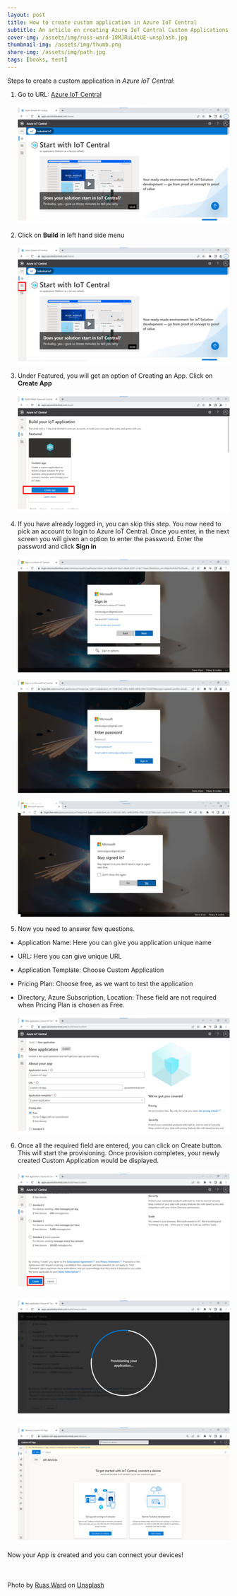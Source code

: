 ```yaml
---
layout: post
title: How to create custom application in Azure IoT Central
subtitle: An article on creating Azure IoT Central Custom Applications
cover-img: /assets/img/russ-ward-18MJRuL4tUE-unsplash.jpg
thumbnail-img: /assets/img/thumb.png
share-img: /assets/img/path.jpg
tags: [books, test]
---
```

              
Steps to create a custom application in *Azure IoT Central*:

 1. Go to URL: [Azure IoT Central](https://apps.azureiotcentral.com/home)
         
      ![alt text](/assets/img/Slide1.PNG)
             
 2. Click on **Build** in left hand side menu
    
     ![alt text](/assets/img/Slide2.PNG)
     
 3. Under Featured, you will get an option of Creating an App. Click on **Create App**
     
     ![alt text](/assets/img/Slide3.PNG)
    
 4. If you have already logged in, you can skip this step. You now need to pick an account to login to Azure IoT  Central. Once you enter, in the next screen you
    will given an option to enter the password. Enter the  password and click **Sign in**
      
     ![alt text](/assets/img/Slide4.PNG)
     ![alt text](/assets/img/Slide5.PNG)
     ![alt text](/assets/img/Slide6.PNG)
    
5. Now you need to answer few questions. 
 - Application Name: Here you can give you application unique name 
 - URL: Here you can give unique URL
 - Application Template: Choose Custom Application
 - Pricing Plan: Choose free, as we want to test the application
 - Directory, Azure  Subscription, Location: These field are not required when Pricing Plan is chosen as Free.
    
    ![alt text](/assets/img/Slide7.PNG)
    
6. Once all the required field are entered, you can click on Create button. This will start the provisioning. Once provision completes, your newly created Custom Application would be displayed.
    
    ![alt text](/assets/img/Slide8.PNG)
    
    ![alt text](/assets/img/Slide9.PNG)
         
    ![alt text](/assets/img/Slide10.PNG)

Now your App is created and you can connect your devices!
 <br/>
 <br/>
 <br/>
 <br/>
 Photo by <a href="https://unsplash.com/@rssemfam?utm_source=unsplash&utm_medium=referral&utm_content=creditCopyText">Russ Ward</a> on <a href="https://unsplash.com/s/photos/welding?utm_source=unsplash&utm_medium=referral&utm_content=creditCopyText">Unsplash</a>
  
